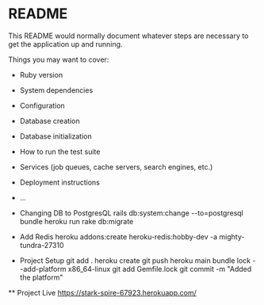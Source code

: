 # README

This README would normally document whatever steps are necessary to get the
application up and running.

Things you may want to cover:

* Ruby version

* System dependencies

* Configuration

* Database creation

* Database initialization

* How to run the test suite

* Services (job queues, cache servers, search engines, etc.)

* Deployment instructions

* ...


* Changing DB to PostgresQL
rails db:system:change --to=postgresql
bundle
heroku run rake db:migrate

* Add Redis
heroku addons:create heroku-redis:hobby-dev -a mighty-tundra-27310

* Project Setup
git add .
heroku create
git push heroku main
bundle lock --add-platform x86_64-linux
git add Gemfile.lock
git commit -m "Added the platform"

** Project Live
https://stark-spire-67923.herokuapp.com/

